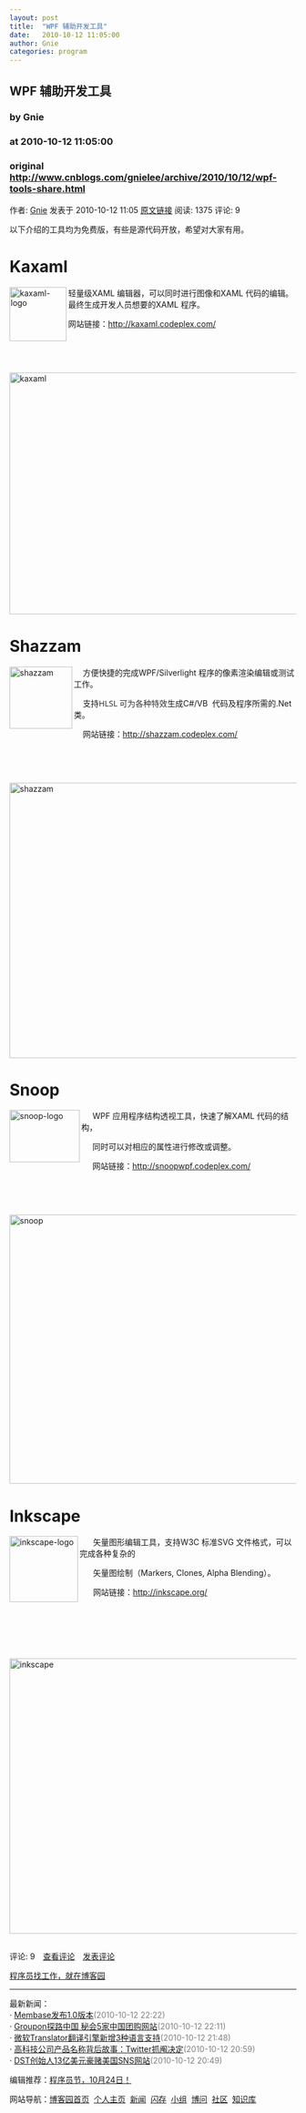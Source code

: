 ```yaml
---
layout: post
title:  "WPF 辅助开发工具"
date:   2010-10-12 11:05:00
author: Gnie
categories: program
---
```


## WPF 辅助开发工具
### by Gnie
### at 2010-10-12 11:05:00
### original <http://www.cnblogs.com/gnielee/archive/2010/10/12/wpf-tools-share.html>

<p><a href="http://www.cnblogs.com/gnielee/"><img src="http://pic.cnblogs.com/face/u40474.jpg" alt="" border="0"></a><br>作者: <a href="http://www.cnblogs.com/gnielee/">Gnie</a> 发表于 2010-10-12 11:05 <a href="http://www.cnblogs.com/gnielee/archive/2010/10/12/wpf-tools-share.html">原文链接</a> 阅读: 1375 评论: 9</p>  <p>以下介绍的工具均为免费版，有些是源代码开放，希望对大家有用。</p>  <h1>Kaxaml</h1>  <p><img style="background-image:none;border-right-width:0px;padding-left:0px;padding-right:0px;display:inline;float:left;border-top-width:0px;border-bottom-width:0px;border-left-width:0px;padding-top:0px" title="kaxaml-logo" border="0" alt="kaxaml-logo" align="left" src="http://images.cnblogs.com/cnblogs_com/gnielee/Windows-Live-Writer/c2f33a0ff07f_820F/kaxaml-logo_0f2e9ce4-c703-4e18-99b9-33a7e12368a1.jpg" width="100" height="95"></p>  <p>轻量级XAML 编辑器，可以同时进行图像和XAML 代码的编辑。最终生成开发人员想要的XAML 程序。</p>  <p>网站链接：<a href="http://kaxaml.codeplex.com/">http://kaxaml.codeplex.com/</a></p>  <p> </p>  <p> </p>  <p><img style="background-image:none;border-right-width:0px;padding-left:0px;padding-right:0px;display:inline;border-top-width:0px;border-bottom-width:0px;border-left-width:0px;padding-top:0px" title="kaxaml" border="0" alt="kaxaml" src="http://images.cnblogs.com/cnblogs_com/gnielee/Windows-Live-Writer/c2f33a0ff07f_820F/kaxaml_aebe31bc-d021-4750-9266-2d5d84108c40.jpg" width="591" height="425"></p>  <h1>Shazzam</h1>  <p><img style="background-image:none;border-right-width:0px;padding-left:0px;padding-right:0px;display:inline;float:left;border-top-width:0px;border-bottom-width:0px;border-left-width:0px;padding-top:0px" title="shazzam" border="0" alt="shazzam" align="left" src="http://images.cnblogs.com/cnblogs_com/gnielee/Windows-Live-Writer/c2f33a0ff07f_820F/shazzam_1.png" width="110" height="109"></p>  <p>    方便快捷的完成WPF/Silverlight 程序的像素渲染编辑或测试工作。</p>  <p>    支持<font color="#30332d" face="Segoe UI">HLSL 可为各种特效</font>生成C#/VB  代码及程序所需的.Net 类。</p>  <p>    网站链接：<a href="http://shazzam.codeplex.com/">http://shazzam.codeplex.com/</a></p>  <p> </p>  <p> </p>  <p><img style="background-image:none;border-right-width:0px;padding-left:0px;padding-right:0px;display:inline;border-top-width:0px;border-bottom-width:0px;border-left-width:0px;padding-top:0px" title="shazzam" border="0" alt="shazzam" src="http://images.cnblogs.com/cnblogs_com/gnielee/Windows-Live-Writer/c2f33a0ff07f_820F/shazzam_e8f0f594-63fa-4ed4-b8dc-8e496073a973.jpg" width="564" height="484"></p>  <h1>Snoop</h1>  <p><img style="background-image:none;border-right-width:0px;padding-left:0px;padding-right:0px;display:inline;float:left;border-top-width:0px;border-bottom-width:0px;border-left-width:0px;padding-top:0px" title="snoop-logo" border="0" alt="snoop-logo" align="left" src="http://images.cnblogs.com/cnblogs_com/gnielee/Windows-Live-Writer/c2f33a0ff07f_820F/snoop-logo_b41b7416-3a63-4d8a-9c52-40a59bbdfd34.png" width="123" height="92"></p>  <p>     WPF 应用程序结构透视工具，快速了解XAML 代码的结构，</p>  <p>     同时可以对相应的属性进行修改或调整。</p>  <p>     网站链接：<a href="http://snoopwpf.codeplex.com/">http://snoopwpf.codeplex.com/</a></p>  <p> </p>  <p> </p>  <p><img style="background-image:none;border-right-width:0px;padding-left:0px;padding-right:0px;display:inline;border-top-width:0px;border-bottom-width:0px;border-left-width:0px;padding-top:0px" title="snoop" border="0" alt="snoop" src="http://images.cnblogs.com/cnblogs_com/gnielee/Windows-Live-Writer/c2f33a0ff07f_820F/snoop_f8a1c7e6-acbf-4baf-a4e1-7b3fcb7e4e94.png" width="566" height="473"></p>  <h1>Inkscape</h1>  <p><img style="background-image:none;border-right-width:0px;padding-left:0px;padding-right:0px;display:inline;float:left;border-top-width:0px;border-bottom-width:0px;border-left-width:0px;padding-top:0px" title="inkscape-logo" border="0" alt="inkscape-logo" align="left" src="http://images.cnblogs.com/cnblogs_com/gnielee/Windows-Live-Writer/c2f33a0ff07f_820F/inkscape-logo_1bbb1fa6-9ac9-4df8-932e-c99105869d2d.png" width="120" height="116">      矢量图形编辑工具，支持W3C 标准SVG 文件格式，可以完成各种复杂的</p>  <p>      矢量图绘制（Markers, Clones, Alpha Blending）。</p>  <p>      网站链接：<a href="http://inkscape.org/">http://inkscape.org/</a></p>  <p> </p>  <p> </p>  <p> </p>  <p><img style="background-image:none;border-right-width:0px;padding-left:0px;padding-right:0px;display:inline;border-top-width:0px;border-bottom-width:0px;border-left-width:0px;padding-top:0px" title="inkscape" border="0" alt="inkscape" src="http://images.cnblogs.com/cnblogs_com/gnielee/Windows-Live-Writer/c2f33a0ff07f_820F/inkscape_82641594-678a-4762-8bfa-a6d37e22b813.png" width="604" height="484"></p><img src="http://www.cnblogs.com/gnielee/aggbug/1848590.html?type=1" width="1" height="1" alt=""><p>评论: 9　<a href="http://www.cnblogs.com/gnielee/archive/2010/10/12/wpf-tools-share.html#pagedcomment">查看评论</a>　<a href="http://www.cnblogs.com/gnielee/archive/2010/10/12/wpf-tools-share.html#commentform">发表评论</a></p><p><a href="http://job.cnblogs.com/">程序员找工作，就在博客园</a></p><hr><p>最新新闻：<br>· <a href="http://news.cnblogs.com/n/77067/">Membase发布1.0版本</a><span style="color:gray">(2010-10-12 22:22)</span><br>· <a href="http://news.cnblogs.com/n/77066/">Groupon探路中国 秘会5家中国团购网站</a><span style="color:gray">(2010-10-12 22:11)</span><br>· <a href="http://news.cnblogs.com/n/77065/">微软Translator翻译引擎新增3种语言支持</a><span style="color:gray">(2010-10-12 21:48)</span><br>· <a href="http://news.cnblogs.com/n/77064/">高科技公司产品名称背后故事：Twitter抓阄决定</a><span style="color:gray">(2010-10-12 20:59)</span><br>· <a href="http://news.cnblogs.com/n/77062/">DST创始人13亿美元豪赌美国SNS网站</a><span style="color:gray">(2010-10-12 20:49)</span><br></p><p>编辑推荐：<a href="http://www.cnblogs.com/cmt/archive/2010/10/12/1848613.html">程序员节，10月24日！</a><br></p><p>网站导航：<a href="http://www.cnblogs.com">博客园首页</a>  <a href="http://home.cnblogs.com/">个人主页</a>  <a href="http://news.cnblogs.com">新闻</a>  <a href="http://home.cnblogs.com/ing/">闪存</a>  <a href="http://home.cnblogs.com/group/">小组</a>  <a href="http://space.cnblogs.com/q/">博问</a>  <a href="http://space.cnblogs.com">社区</a>  <a href="http://kb.cnblogs.com">知识库</a></p>
